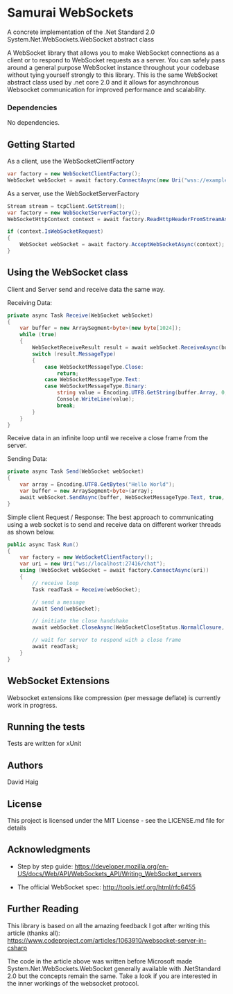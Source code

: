 ﻿# Samurai WebSockets

A concrete implementation of the .Net Standard 2.0 System.Net.WebSockets.WebSocket abstract class

A WebSocket library that allows you to make WebSocket connections as a client or to respond to WebSocket requests as a server.
You can safely pass around a general purpose WebSocket instance throughout your codebase without tying yourself strongly to this library. This is the same WebSocket abstract class used by .net core 2.0 and it allows for asynchronous Websocket communication for improved performance and scalability.

### Dependencies

No dependencies.

## Getting Started

As a client, use the WebSocketClientFactory

```csharp
var factory = new WebSocketClientFactory();
WebSocket webSocket = await factory.ConnectAsync(new Uri("wss://example.com"));
```

As a server, use the WebSocketServerFactory

```csharp
Stream stream = tcpClient.GetStream();
var factory = new WebSocketServerFactory();
WebSocketHttpContext context = await factory.ReadHttpHeaderFromStreamAsync(stream);

if (context.IsWebSocketRequest)
{
    WebSocket webSocket = await factory.AcceptWebSocketAsync(context);
}
```

## Using the WebSocket class

Client and Server send and receive data the same way.

Receiving Data:

```csharp
private async Task Receive(WebSocket webSocket)
{
    var buffer = new ArraySegment<byte>(new byte[1024]);
    while (true)
    {
        WebSocketReceiveResult result = await webSocket.ReceiveAsync(buffer, CancellationToken.None);
        switch (result.MessageType)
        {
            case WebSocketMessageType.Close:
                return;
            case WebSocketMessageType.Text:
            case WebSocketMessageType.Binary:
                string value = Encoding.UTF8.GetString(buffer.Array, 0, result.Count);
                Console.WriteLine(value);
                break;
        }
    }
}
```

Receive data in an infinite loop until we receive a close frame from the server.

Sending Data:

```csharp
private async Task Send(WebSocket webSocket)
{
    var array = Encoding.UTF8.GetBytes("Hello World");
    var buffer = new ArraySegment<byte>(array);
    await webSocket.SendAsync(buffer, WebSocketMessageType.Text, true, CancellationToken.None);
}
```

Simple client Request / Response:
The best approach to communicating using a web socket is to send and receive data on different worker threads as shown below.

```csharp
public async Task Run()
{
    var factory = new WebSocketClientFactory();
    var uri = new Uri("ws://localhost:27416/chat");
    using (WebSocket webSocket = await factory.ConnectAsync(uri))
    {
        // receive loop
        Task readTask = Receive(webSocket);

        // send a message
        await Send(webSocket);

        // initiate the close handshake
        await webSocket.CloseAsync(WebSocketCloseStatus.NormalClosure, null, CancellationToken.None);

        // wait for server to respond with a close frame
        await readTask;
    }
}
```

## WebSocket Extensions

Websocket extensions like compression (per message deflate) is currently work in progress.

## Running the tests

Tests are written for xUnit

## Authors

David Haig

## License

This project is licensed under the MIT License - see the LICENSE.md file for details

## Acknowledgments

- Step by step guide:
  https://developer.mozilla.org/en-US/docs/Web/API/WebSockets_API/Writing_WebSocket_servers

- The official WebSocket spec:
  http://tools.ietf.org/html/rfc6455

## Further Reading

This library is based on all the amazing feedback I got after writing this article (thanks all):
https://www.codeproject.com/articles/1063910/websocket-server-in-csharp

The code in the article above was written before Microsoft made System.Net.WebSockets.WebSocket generally available with .NetStandard 2.0 but the concepts remain the same. Take a look if you are interested in the inner workings of the websocket protocol.
